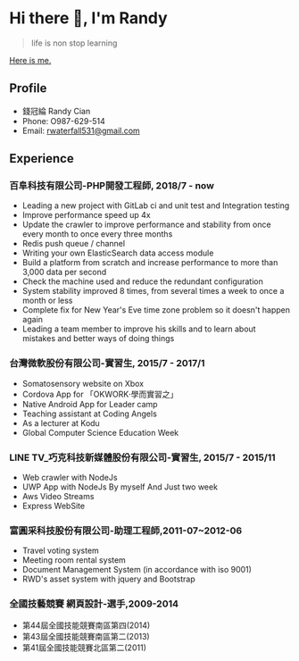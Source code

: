 # Hi there 👋, I'm Randy

>life is non stop learning

[Here is me.](https://www.cakeresume.com/randy-ef842e)


## Profile #

* 錢冠綸 Randy Cian
* Phone: O987-629-514
* Email: [rwaterfall531@gmail.com](mailto:rwaterfall531@gmail.com)

## Experience #

### 百阜科技有限公司-PHP開發工程師, 2018/7 - now
 * Leading a new project with GitLab ci and unit test and Integration testing 
 * Improve performance speed up 4x
 * Update the crawler to improve performance and stability from once every month to once every three months
 * Redis push queue / channel 
 * Writing your own ElasticSearch data access module
 * Build a platform from scratch and increase performance to more than 3,000 data per second
 * Check the machine used and reduce the redundant configuration
 * System stability improved 8 times, from several times a week to once a month or less
 * Complete fix for New Year's Eve time zone problem so it doesn't happen again
 * Leading a team member to improve his skills and to learn about mistakes and better ways of doing things

### 台灣微軟股份有限公司-實習生, 2015/7  - 2017/1
 * Somatosensory website on Xbox
 * Cordova App for 「OKWORK‧學而實習之」
 * Native Android App for Leader camp
 * Teaching assistant at Coding Angels
 * As a lecturer at Kodu
 * Global Computer Science Education Week

### LINE TV_巧克科技新媒體股份有限公司-實習生, 2015/7 - 2015/11
 * Web crawler with NodeJs
 * UWP App with NodeJs By myself And Just two week
 * Aws Video Streams
 * Express WebSite

### 富圓采科技股份有限公司-助理工程師,2011-07~2012-06
 * Travel voting system
 * Meeting room rental system
 * Document Management System (in accordance with iso 9001)
 * RWD's asset system with jquery and Bootstrap

### 全國技藝競賽 網頁設計-選手,2009-2014
* 第44屆全國技能競賽南區第四(2014)
* 第43屆全國技能競賽南區第二(2013)
* 第41屆全國技能競賽北區第二(2011)

